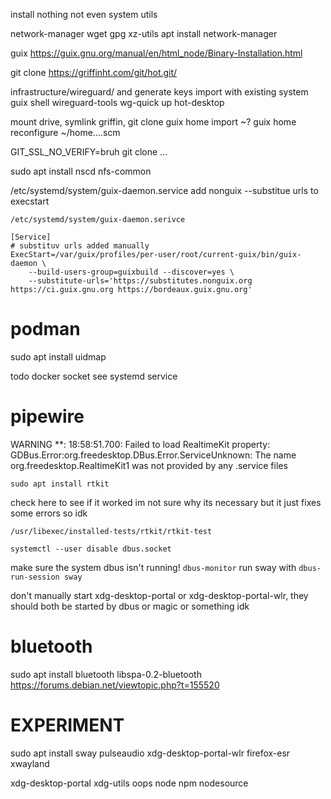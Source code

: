 install nothing not even system utils

network-manager
wget gpg xz-utils
apt install network-manager

guix
https://guix.gnu.org/manual/en/html_node/Binary-Installation.html


git clone https://griffinht.com/git/hot.git/

infrastructure/wireguard/ and generate keys
import with existing system
guix shell wireguard-tools
wg-quick up hot-desktop

mount drive, symlink griffin, git clone
guix home import ~?
guix home reconfigure ~/home....scm

GIT_SSL_NO_VERIFY=bruh git clone ...

sudo apt install nscd nfs-common

/etc/systemd/system/guix-daemon.service
add nonguix --substitue urls to execstart

`/etc/systemd/system/guix-daemon.serivce`
```
[Service]
# substituv urls added manually
ExecStart=/var/guix/profiles/per-user/root/current-guix/bin/guix-daemon \
    --build-users-group=guixbuild --discover=yes \
    --substitute-urls='https://substitutes.nonguix.org https://ci.guix.gnu.org https://bordeaux.guix.gnu.org'
```


# podman
sudo apt install uidmap

todo docker socket see systemd service




# pipewire
WARNING **: 18:58:51.700: Failed to load RealtimeKit property: GDBus.Error:org.freedesktop.DBus.Error.ServiceUnknown: The name org.freedesktop.RealtimeKit1 was not provided by any .service files

```
sudo apt install rtkit
```

check here to see if it worked
im not sure why its necessary but it just fixes some errors so idk

```
/usr/libexec/installed-tests/rtkit/rtkit-test
```

```
systemctl --user disable dbus.socket
```

make sure the system dbus isn't running! `dbus-monitor`
run sway with `dbus-run-session sway`

don't manually start xdg-desktop-portal or xdg-desktop-portal-wlr, they should both be started by dbus or magic or something idk


# bluetooth

sudo apt install bluetooth libspa-0.2-bluetooth
https://forums.debian.net/viewtopic.php?t=155520



# EXPERIMENT
sudo apt install sway pulseaudio xdg-desktop-portal-wlr firefox-esr xwayland

xdg-desktop-portal
xdg-utils
oops
node npm nodesource

